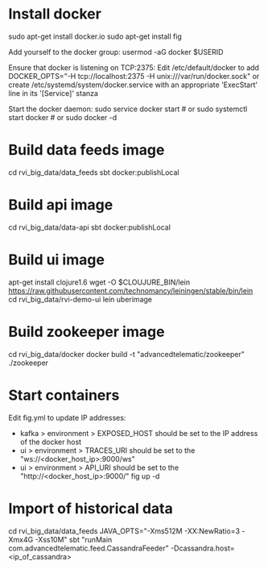 # Install docker
sudo apt-get install docker.io
sudo apt-get install fig

Add yourself to the docker group:
usermod -aG docker $USERID

Ensure that docker is listening on TCP:2375:
Edit /etc/default/docker to add DOCKER_OPTS="-H tcp://localhost:2375 -H unix:///var/run/docker.sock"
or create /etc/systemd/system/docker.service with an appropriate
'ExecStart' line in its '[Service]' stanza

Start the docker daemon:
sudo service docker start # or
sudo systemctl start docker # or
sudo docker -d

# Build data feeds image

cd rvi_big_data/data_feeds
sbt docker:publishLocal

# Build api image

cd rvi_big_data/data-api
sbt docker:publishLocal

# Build ui image

apt-get install clojure1.6
wget -O $CLOUJURE_BIN/lein
https://raw.githubusercontent.com/technomancy/leiningen/stable/bin/lein
cd rvi_big_data/rvi-demo-ui
lein uberimage

# Build zookeeper image
cd rvi_big_data/docker
docker build -t "advancedtelematic/zookeeper" ./zookeeper

# Start containers
Edit fig.yml to update IP addresses:
- kafka > environment > EXPOSED_HOST should be set to the IP address of the docker host
- ui > environment > TRACES_URI should be set to the "ws://<docker_host_ip>:9000/ws"
- ui > environment > API_URI should be set to the "http://<docker_host_ip>:9000/"
fig up -d

# Import of historical data
cd rvi_big_data/data_feeds
JAVA_OPTS="-Xms512M -XX:NewRatio=3 -Xmx4G -Xss10M" sbt "runMain com.advancedtelematic.feed.CassandraFeeder" -Dcassandra.host=<ip_of_cassandra>
